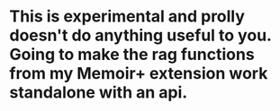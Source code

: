 # This is experimental and prolly doesn't do anything useful to you. Going to make the rag functions from my Memoir+ extension work standalone with an api.
